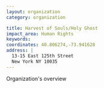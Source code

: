 ```yaml
---
layout: organization
category: organization

title: Harvest of Souls/Holy Ghost
impact_area: Human Rights
keywords: 
coordinates: 40.806274,-73.941628
address: |
  13-15 East 125th Street
  New York NY 10035
---
```

Organization's overview
